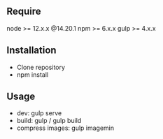 ## Require
node >= 12.x.x @14.20.1
npm >= 6.x.x
gulp >= 4.x.x

## Installation
- Clone repository
- npm install

## Usage
- dev:              gulp serve
- build:            gulp / gulp build
- compress images:  gulp imagemin
